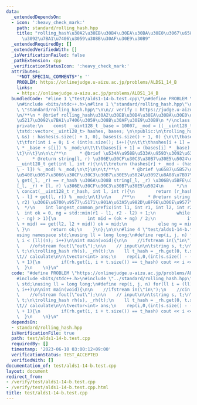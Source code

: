 ```yaml
---
data:
  _extendedDependsOn:
  - icon: ':heavy_check_mark:'
    path: standard/rolling_hash.hpp
    title: "rolling_hash\u30A2\u30EB\u30B4\u30EA\u30BA\u30E0\u3067\u6587\u5B57\u5217\
      \u3092\u7BA1\u7406\u3059\u308B\u30AF\u30E9\u30B9"
  _extendedRequiredBy: []
  _extendedVerifiedWith: []
  _isVerificationFailed: false
  _pathExtension: cpp
  _verificationStatusIcon: ':heavy_check_mark:'
  attributes:
    '*NOT_SPECIAL_COMMENTS*': ''
    PROBLEM: https://onlinejudge.u-aizu.ac.jp/problems/ALDS1_14_B
    links:
    - https://onlinejudge.u-aizu.ac.jp/problems/ALDS1_14_B
  bundledCode: "#line 1 \"test/alds1-14-b.test.cpp\"\n#define PROBLEM \"https://onlinejudge.u-aizu.ac.jp/problems/ALDS1_14_B\"\
    \n#include <bits/stdc++.h>\n#line 1 \"standard/rolling_hash.hpp\"\n\n\n#line 5\
    \ \"standard/rolling_hash.hpp\"\n\n// verify : https://judge.u-aizu.ac.jp/onlinejudge/review.jsp?rid=7318906#1\n\
    \n/**\n * @brief rolling_hash\u30A2\u30EB\u30B4\u30EA\u30BA\u30E0\u3067\u6587\u5B57\
    \u5217\u3092\u7BA1\u7406\u3059\u308B\u30AF\u30E9\u30B9\n */\nclass rolling_hash{\n\
    private:\n    const __uint128_t _base = 10007, _mod = ((__uint128_t)1<<61) - 1;\n\
    \tstd::vector<__uint128_t> hashes, bases; \n\npublic:\n\trolling_hash(const std::string\
    \ &s) : hashes(s.size() + 1, 0), bases(s.size() + 1, 0) {\n\t\tbases[0] = 1;\n\
    \t\tfor(int i = 0; i < (int)s.size(); i++){\n\t\t\thashes[i + 1] = (hashes[i]\
    \ * _base + s[i]) % _mod;\n\t\t\tbases[i + 1] = (bases[i] * _base) % _mod;\n\t\
    \t}\n\t}\n\n\t/**\n     * @brief \u534A\u958B\u533A\u9593\u3092\u6307\u5B9A\n\
    \     * @return string[l, r) \u306E\u30CF\u30C3\u30B7\u30E5\u5024\n     */\n\t\
    __uint128_t get(int l, int r){\n\t\treturn (hashes[r] + _mod - (hashes[l] * bases[r\
    \ - l]) % _mod) % _mod;\n\t}\n\n\t/**\n     * @brief \u6587\u5B57\u5217\u3092\u7D50\
    \u5408\u3057\u3066\u30CF\u30C3\u30B7\u30E5\u5024\u3092\u8A08\u7B97\n     * @return\
    \ get(_l, _r) == r_hash \u306A\u308B string[_l, _r) \u306B\u5BFE\u3057\u3066\u3001\
    [_l, _r) + [l, r) \u306E\u30CF\u30C3\u30B7\u30E5\u5024\n     */\n    __uint128_t\
    \ concat(__uint128_t r_hash, int l, int r){\n        return (r_hash * bases[r\
    \ - l] + get(l, r)) % _mod;\n\t}\n\n    /**\n     * @return string[l1, r1), string[l2,\
    \ r2) \u306E\u6700\u9577\u5171\u901A\u63A5\u982D\u8F9E\u306E\u9577\u3055\n   \
    \  */\n    int longest_common_prefix(int l1, int r1, int l2, int r2){\n      \
    \  int ok = 0, ng = std::min(r1 - l1, r2 - l2) + 1;\n        while(std::abs(ok\
    \ - ng) > 1){\n            int mid = (ok + ng) / 2;\n            if(get(l1, l1\
    \ + mid) == get(l2, l2 + mid)) ok = mid;\n            else ng = mid;\n       \
    \ }\n        return ok;\n    }\n};\n\n\n#line 4 \"test/alds1-14-b.test.cpp\"\n\
    using namespace std;\nusing ll = long long;\n#define rep(i, j, n) for(ll i = (ll)(j);\
    \ i < (ll)(n); i++)\n\nint main(void){\n\n    //ifstream in(\"in\");\n    //cin.rdbuf(in.rdbuf());\n\
    \    //ofstream fout(\"out\");\n\n    // input\n\n\tstring s, t;\n\tcin >> s >>\
    \ t;\n\trolling_hash rh(s), _rh(t);\n    ll t_hash = _rh.get(0, t.size());\n\n\
    \t// calculate\n\n\tvector<int> ans;\n    rep(i,0,(int)s.size() - (int)t.size()\
    \ + 1){\n        if(rh.get(i, i + t.size()) == t_hash) cout << i << endl;\n  \
    \  }\n    \n}\n"
  code: "#define PROBLEM \"https://onlinejudge.u-aizu.ac.jp/problems/ALDS1_14_B\"\n\
    #include <bits/stdc++.h>\n#include \"../standard/rolling_hash.hpp\"\nusing namespace\
    \ std;\nusing ll = long long;\n#define rep(i, j, n) for(ll i = (ll)(j); i < (ll)(n);\
    \ i++)\n\nint main(void){\n\n    //ifstream in(\"in\");\n    //cin.rdbuf(in.rdbuf());\n\
    \    //ofstream fout(\"out\");\n\n    // input\n\n\tstring s, t;\n\tcin >> s >>\
    \ t;\n\trolling_hash rh(s), _rh(t);\n    ll t_hash = _rh.get(0, t.size());\n\n\
    \t// calculate\n\n\tvector<int> ans;\n    rep(i,0,(int)s.size() - (int)t.size()\
    \ + 1){\n        if(rh.get(i, i + t.size()) == t_hash) cout << i << endl;\n  \
    \  }\n    \n}\n"
  dependsOn:
  - standard/rolling_hash.hpp
  isVerificationFile: true
  path: test/alds1-14-b.test.cpp
  requiredBy: []
  timestamp: '2023-06-10 03:00:12+09:00'
  verificationStatus: TEST_ACCEPTED
  verifiedWith: []
documentation_of: test/alds1-14-b.test.cpp
layout: document
redirect_from:
- /verify/test/alds1-14-b.test.cpp
- /verify/test/alds1-14-b.test.cpp.html
title: test/alds1-14-b.test.cpp
---
```

